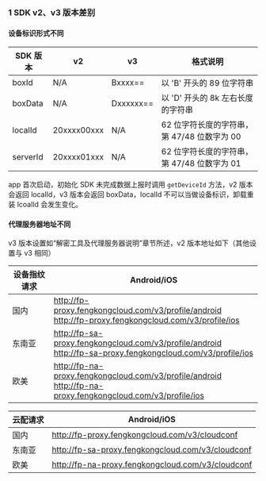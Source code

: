 ### 1 SDK v2、v3 版本差别

#### 设备标识形式不同

| SDK 版本 | v2          | v3        | 格式说明                                    |
| -------- | ----------- | --------- | ------------------------------------------- |
| boxId    | N/A         | Bxxxx==   | 以 'B' 开头的 89 位字符串                   |
| boxData  | N/A         | Dxxxxxx== | 以 'D' 开头的 8k 左右长度的字符串           |
| localId  | 20xxxx00xxx | N/A       | 62 位字符长度的字符串，第 47/48 位数字为 00 |
| serverId | 20xxxx01xxx | N/A       | 62 位字符长度的字符串，第 47/48 位数字为 01 |

app 首次启动，初始化 SDK 未完成数据上报时调用 `getDeviceId` 方法，v2 版本会返回 localId，v3 版本会返回 boxData，localId 不可以当做设备标识，卸载重装 lcoalId 会发生变化。

#### 代理服务器地址不同

v3 版本设置如“解密工具及代理服务器说明”章节所述，v2 版本地址如下（其他设置与 v3 相同）

| 设备指纹请求 | Android/iOS                                                  |
| ------------ | ------------------------------------------------------------ |
| 国内         | http://fp-proxy.fengkongcloud.com/v3/profile/android<br/>http://fp-proxy.fengkongcloud.com/v3/profile/ios |
| 东南亚       | http://fp-sa-proxy.fengkongcloud.com/v3/profile/android<br/>http://fp-sa-proxy.fengkongcloud.com/v3/profile/ios |
| 欧美         | http://fp-na-proxy.fengkongcloud.com/v3/profile/android<br/>http://fp-na-proxy.fengkongcloud.com/v3/profile/ios |

| 云配请求 | Android/iOS                                       |
| -------- | ------------------------------------------------- |
| 国内     | http://fp-proxy.fengkongcloud.com/v3/cloudconf    |
| 东南亚   | http://fp-sa-proxy.fengkongcloud.com/v3/cloudconf |
| 欧美     | http://fp-na-proxy.fengkongcloud.com/v3/cloudconf |



